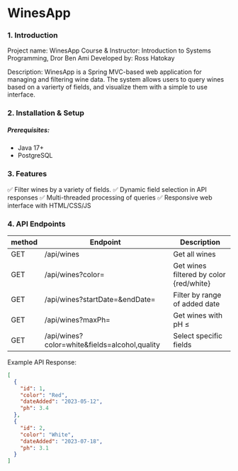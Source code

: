 # WinesApp

### 1. Introduction

Project name: WinesApp
Course & Instructor: Introduction to Systems Programming, Dror Ben Ami
Developed by: Ross Hatokay

Description:
WinesApp is a Spring MVC-based web application for managing and filtering wine data. The system allows users to query wines based on a varierty of fields, and visualize them with a simple to use interface.

### 2. Installation & Setup

##### Prerequisites:

* Java 17+
* PostgreSQL

### 3. Features

✅ Filter wines by a variety of fields.
✅ Dynamic field selection in API responses
✅ Multi-threaded processing of queries
✅ Responsive web interface with HTML/CSS/JS

### 4. API Endpoints

| method | Endpoint | Description |
|--------|----------|-------------|
GET | /api/wines | Get all wines
GET | /api/wines?color= | Get wines filtered by color {red/white}
GET | /api/wines?startDate=&endDate= | Filter by range of added date
GET | /api/wines?maxPh= | Get wines with pH ≤ 
GET | /api/wines?color=white&fields=alcohol,quality | Select specific fields


Example API Response:

```json
[
  {
    "id": 1,
    "color": "Red",
    "dateAdded": "2023-05-12",
    "ph": 3.4
  },
  {
    "id": 2,
    "color": "White",
    "dateAdded": "2023-07-18",
    "ph": 3.1
  }
]
```

